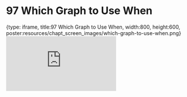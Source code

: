 # 97 Which Graph to Use When
 
{type: iframe, title:97 Which Graph to Use When, width:800, height:600, poster:resources/chapt_screen_images/which-graph-to-use-when.png}
![](https://datatrail-jhu.github.io/DataTrail_ReOrg/no_toc/which-graph-to-use-when.html)
 

 
